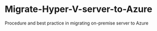# Migrate-Hyper-V-server-to-Azure
Procedure and best practice in migrating on-premise server to Azure 
